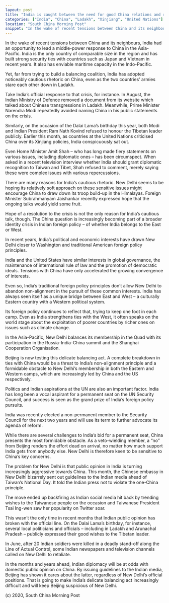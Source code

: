 ```yaml
---
layout: post
title: "India is caught between the need for good China relations and rising public anger"
categories: ["India", "China", "Ladakh", "Xinjiang", "United Nations"]
location: "South China Morning Post"
snippet: "In the wake of recent tensions between China and its neighbours, India had an opportunity to lead a middle-power response to China in the Asia-Pacific. India is the only country of comparable size in the region and has built strong security ties with countries such as Japan and Vietnam in recent years. It also has enviable maritime capacity in the Indo-Pacific. Yet, far from trying to build a balancing coalition, India has adopted noticeably cautious rhetoric on China, even as the two countries’ armies stare each other down in Ladakh. The reasons for India's cautious diplomacy are multi-fold. (Published in South China Morning Post)"
---
```


In the wake of recent tensions between China and its neighbours, India had an opportunity to lead a middle-power response to China in the Asia-Pacific. India is the only country of comparable size in the region and has built strong security ties with countries such as Japan and Vietnam in recent years. It also has enviable maritime capacity in the Indo-Pacific.

Yet, far from trying to build a balancing coalition, India has adopted noticeably cautious rhetoric on China, even as the two countries’ armies stare each other down in Ladakh.

Take India’s official response to that crisis, for instance. In August, the Indian Ministry of Defence removed a document from its website which talked about Chinese transgressions in Ladakh. Meanwhile, Prime Minister Narendra Modi repeatedly avoided naming China in his public statements on the crisis.

Similarly, on the occasion of the Dalai Lama’s birthday this year, both Modi and Indian President Ram Nath Kovind refused to honour the Tibetan leader publicly. Earlier this month, as countries at the United Nations criticised China over its Xinjiang policies, India conspicuously sat out.

Even Home Minister Amit Shah – who has long made fiery statements on various issues, including diplomatic ones – has been circumspect. When asked in a recent television interview whether India should grant diplomatic recognition to Taiwan and Tibet, Shah refused to comment, merely saying these were complex issues with various repercussions.

There are many reasons for India’s cautious rhetoric. New Delhi seems to be hoping its relatively soft approach on these sensitive issues might encourage China to draw down its troop build-up in the Himalayas. Foreign Minister Subrahmanyam Jaishankar recently expressed hope that the ongoing talks would yield some fruit.

Hope of a resolution to the crisis is not the only reason for India’s cautious talk, though. The China question is increasingly becoming part of a broader identity crisis in Indian foreign policy – of whether India belongs to the East or West.

In recent years, India’s political and economic interests have drawn New Delhi closer to Washington and traditional American foreign policy principles.

India and the United States have similar interests in global governance, the maintenance of international rule of law and the promotion of democratic ideals. Tensions with China have only accelerated the growing convergence of interests.

Even so, India’s traditional foreign policy principles don’t allow New Delhi to abandon non-alignment in the pursuit of these common interests. India has always seen itself as a unique bridge between East and West – a culturally Eastern country with a Western political system.

Its foreign policy continues to reflect that, trying to keep one foot in each camp. Even as India strengthens ties with the West, it often speaks on the world stage about the exploitation of poorer countries by richer ones on issues such as climate change.

In the Asia-Pacific, New Delhi balances its membership in the Quad with its participation in the Russia-India-China summit and the Shanghai Cooperation Organisation.

Beijing is now testing this delicate balancing act. A complete breakdown in ties with China would be a threat to India’s non-alignment principle and a formidable obstacle to New Delhi’s membership in both the Eastern and Western camps, which are increasingly led by China and the US respectively.

Politics and Indian aspirations at the UN are also an important factor. India has long been a vocal aspirant for a permanent seat on the UN Security Council, and success is seen as the grand prize of India’s foreign policy pursuits.

India was recently elected a non-permanent member to the Security Council for the next two years and will use its term to further advocate its agenda of reform.

While there are several challenges to India’s bid for a permanent seat, China presents the most formidable obstacle. As a veto-wielding member, a “no” from Beijing renders the effort dead on arrival, no matter how much support India gets from anybody else. New Delhi is therefore keen to be sensitive to China’s key concerns.

The problem for New Delhi is that public opinion in India is turning increasingly aggressive towards China. This month, the Chinese embassy in New Delhi bizarrely sent out guidelines to the Indian media ahead of Taiwan’s National Day. It told the Indian press not to violate the one-China principle.

The move ended up backfiring as Indian social media hit back by trending wishes to the Taiwanese people on the occasion and Taiwanese President Tsai Ing-wen saw her popularity on Twitter soar.

This wasn’t the only time in recent months that Indian public opinion has broken with the official line. On the Dalai Lama’s birthday, for instance, several local politicians and officials – including in Ladakh and Arunachal Pradesh – publicly expressed their good wishes to the Tibetan leader.

In June, after 20 Indian soldiers were killed in a deadly stand-off along the Line of Actual Control, some Indian newspapers and television channels called on New Delhi to retaliate.

In the months and years ahead, Indian diplomacy will be at odds with domestic public opinion on China. By issuing guidelines to the Indian media, Beijing has shown it cares about the latter, regardless of New Delhi’s official positions. That is going to make India’s delicate balancing act increasingly difficult and will keep Beijing suspicious of New Delhi.

(c) 2020, South China Morning Post
